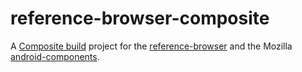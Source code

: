 reference-browser-composite
===========================

A [Composite build][1] project for the [reference-browser][2] and the
Mozilla [android-components][3].

[1]: https://docs.gradle.org/5.6.4/userguide/composite_builds.html
[2]: https://github.com/mozilla-mobile/reference-browser
[3]: https://github.com/mozilla-mobile/android-components
